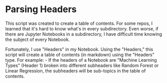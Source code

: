 Parsing Headers
=========

This script was created to create a table of contents. For some repos, I learned that it's hard to know what's in every subdirectory. 
Even worse, if there are Jupyter Notebooks in a subdirectory, I have difficult time knowing the subject of every Notebook.

Fortunately, I use "Headers" in my Notebook. Using the "Headers," this script will create a table of contents (in markdown) using the 
"Headers" type. For example:
	- If the headers of a Notebook are "Machine Learning Types" (Header 1) broken into different subheaders like Random Forest or Linear Regression, 
the subheaders will be sub-topics in the table of contents.




